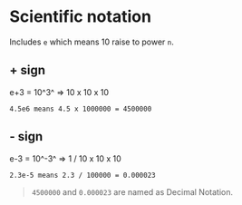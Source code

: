 # Scientific notation

Includes `e` which means 10 raise to power `n`.

## + sign

e+3 = 10^3^ => 10 x 10 x 10

`4.5e6 means 4.5 x 1000000 = 4500000`

## - sign

e-3 = 10^-3^ => 1 / 10 x 10 x 10

`2.3e-5 means 2.3 / 100000 = 0.000023`

> `4500000` and `0.000023` are named as Decimal Notation.
